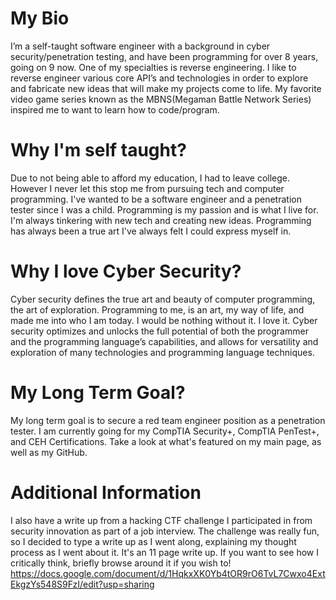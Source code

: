 # My Bio

   I’m a self-taught software engineer with a background in cyber security/penetration testing, and have been programming for over 8 years, 
   going on 9 now. One of my specialties is reverse engineering. I like to reverse engineer various core API’s and technologies in order to 
   explore and fabricate new ideas that will make my projects come to life. My favorite video game series known as the MBNS(Megaman Battle 
   Network Series) inspired me to want to learn how to code/program.
   
# Why I'm self taught?

   Due to not being able to afford my education, I had to leave college. However I never let this stop me from pursuing tech and computer programming. 
   I've wanted to be a software    engineer and a penetration tester since I was a child. Programming is my passion and is what I live for. I'm always
   tinkering with new tech and creating new ideas. Programming    has always been a true art I've always felt I could express myself in.

# Why I love Cyber Security?

   Cyber security defines the true art and beauty of computer programming, the art of exploration. Programming to me, is an art, my way of life, and made
   me into who I am today. I would be nothing without it. I love it. Cyber security optimizes and unlocks the full potential of both the programmer 
   and the programming language’s capabilities, and allows for versatility and exploration of many technologies and programming language techniques. 

# My Long Term Goal?

   My long term goal is to secure a red team engineer position as a penetration tester. I am currently going for my CompTIA Security+, CompTIA PenTest+, and
   CEH Certifications. Take a look at what's featured on my main page, as well as my GitHub.

# Additional Information

   I also have a write up from a hacking CTF challenge I participated in from security innovation as part of a job interview. The challenge was really fun, 
   so I decided to type a write up as I went along, explaining my thought process as I went about it. It's an 11 page write up. If you want to see how I 
   critically think, briefly browse around it if you wish to!
https://docs.google.com/document/d/1HqkxXK0Yb4tOR9rO6TvL7Cwxo4ExtEkgzYs548S9FzI/edit?usp=sharing
